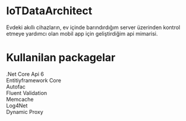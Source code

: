 # IoTDataArchitect

Evdeki akıllı cihazların, ev içinde barındırdığım server üzerinden kontrol etmeye yardımcı olan mobil app için geliştirdiğim api mimarisi.

# Kullanilan packagelar
.Net Core Api 6 <br>
Entitiyframework Core <br>
Autofac <br>
Fluent Validation <br>
Memcache <br>
Log4Net <br>
Dynamic Proxy
